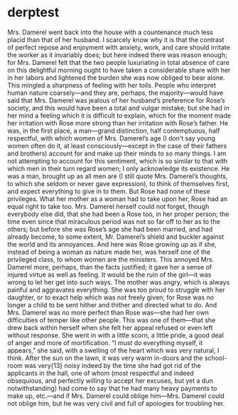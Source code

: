 # derptest

Mrs. Damerel went back into the house with a countenance much less placid than that of her husband. I scarcely know why it is that the contrast of perfect repose and enjoyment with anxiety, work, and care should irritate the worker as it invariably does; but here indeed there was reason enough; for Mrs. Damerel felt that the two people luxuriating in total absence of care on this delightful morning ought to have taken a considerable share with her in her labors and lightened the burden she was now obliged to bear alone. This mingled a sharpness of feeling with her toils. People who interpret human nature coarsely—and they are, perhaps, the majority—would have said that Mrs. Damerel was jealous of her husband’s preference for Rose’s society, and this would have been a total and vulgar mistake; but she had in her mind a feeling which it is difficult to explain, which for the moment made her irritation with Rose more strong than her irritation with Rose’s father. He was, in the first place, a man—grand distinction, half contemptuous, half respectful, with which women of Mrs. Damerel’s age (I don’t say young women often do it, at least consciously—except in the case of their fathers and brothers) account for and make up their minds to so many things. I am not attempting to account for this sentiment, which is so similar to that with which men in their turn regard women; I only acknowledge its existence. He was a man, brought up as all men are (I still quote Mrs. Damerel’s thoughts, to which she seldom or never gave expression), to think of themselves first, and expect everything to give in to them. But Rose had none of these privileges. What her mother as a woman had to take upon her, Rose had an equal right to take too. Mrs. Damerel herself could not forget, though everybody else did, that she had been a Rose too, in her proper person; the time even since that miraculous period was not so far off to her as to the others; but before she was Rose’s age she had been married, and had already become, to some extent, Mr. Damerel’s shield and buckler against the world and its annoyances. And here was Rose growing up as if she, instead of being a woman as nature made her, was herself one of the privileged class, to whom women are the ministers. This annoyed Mrs. Damerel more, perhaps, than the facts justified; it gave her a sense of injured virtue as well as feeling. It would be the ruin of the girl—it was wrong to let her get into such ways. The mother was angry, which is always painful and aggravates everything. She was too proud to struggle with her daughter, or to exact help which was not freely given; for Rose was no longer a child to be sent hither and thither and directed what to do. And Mrs. Damerel was no more perfect than Rose was—she had her own difficulties of temper like other people. This was one of them—that she drew back within herself when she felt her appeal refused or even left without response. She went in with a little scorn, a little pride, a good deal of anger and more of mortification. “I must do everything myself, it appears,” she said, with a swelling of the heart which was very natural, I think. After the sun on the lawn, it was very warm in-doors and the school-room was very{13} noisy indeed by the time she had got rid of the applicants in the hall, one of whom (most respectful and indeed obsequious, and perfectly willing to accept her excuses, but yet a dun notwithstanding) had come to say that he had many heavy payments to make up, etc.—and if Mrs. Damerel could oblige him—Mrs. Damerel could not oblige him, but he was very civil and full of apologies for troubling her.
